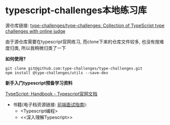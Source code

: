# typescript-challenges本地练习库

源仓库链接: [type-challenges/type-challenges: Collection of TypeScript type challenges with online judge](https://github.com/type-challenges/type-challenges)

由于源仓库需要在typescript官网练习, 而clone下来的仓库文件较多, 也没有按难度归类, 所以我稍微归类了一下

**如何使用?**

```shell
git clone git@github.com:type-challenges/type-challenges.git
npm install @type-challenges/utils --save-dev
```

**新手入门typescript预备学习资料**

[TypeScript: Handbook - Typescript官网文档](https://www.typescriptlang.org/docs/handbook/intro.html)
- 书籍(电子档资源链接: [前端面试指南](https://observant-theater-abd.notion.site/0dc5c936355b49b4887e25855e714881)): 
  - <Typescript编程>
  - <<深入理解Typescript>>
